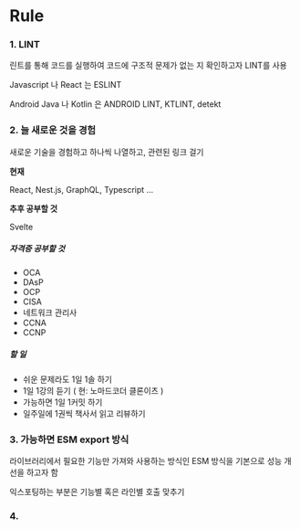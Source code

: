# Rule 

### 1. LINT

린트를 통해 코드를 실행하여 코드에 구조적 문제가 없는 지 확인하고자 LINT를 사용

Javascript 나 React 는 ESLINT 

Android Java 나 Kotlin 은 ANDROID LINT, KTLINT, detekt



### 2. 늘 새로운 것을 경험

새로운 기술을 경험하고 하나씩 나열하고, 관련된 링크 걸기

**현재**

React, Nest.js, GraphQL, Typescript ... 



**추후 공부할 것**

Svelte



##### 자격증 공부할 것 

- OCA 
- DAsP
- OCP
- CISA
- 네트워크 관리사 
- CCNA
- CCNP



##### 할 일 

- 쉬운 문제라도 1일 1솔 하기 
- 1일 1강의 듣기 ( 현: 노마드코더 클론이츠 )
- 가능하면 1일 1커밋 하기
- 일주일에 1권씩 책사서 읽고 리뷰하기



### 3. 가능하면 ESM export 방식

라이브러리에서 필요한 기능만 가져와 사용하는 방식인 ESM 방식을 기본으로 성능 개선을 하고자 함

익스포팅하는 부분은 기능별 혹은 라인별 호출 맞추기



### 4. 

